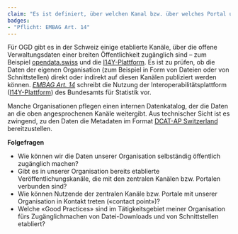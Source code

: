 ```yaml
---
claim: "Es ist definiert, über welchen Kanal bzw. über welches Portal unsere Daten zur Verfügung gestellt werden."
badges:
- "Pflicht: EMBAG Art. 14"
---
```


Für OGD gibt es in der Schweiz einige etablierte Kanäle, über die offene Verwaltungsdaten einer breiten Öffentlichkeit zugänglich sind – zum Beispiel [opendata.swiss](https://opendata.swiss/) und die [I14Y-Plattform](https://www.i14y.admin.ch/de/home). Es ist zu prüfen, ob die Daten der eigenen Organisation (zum Beispiel in Form von Dateien oder von Schnittstellen) direkt oder indirekt auf diesen Kanälen publiziert werden können.
_[EMBAG Art. 14](https://www.fedlex.admin.ch/eli/fga/2023/787/de#art_14)_ schreibt die Nutzung der Interoperabilitätsplattform ([I14Y-Plattform](https://www.i14y.admin.ch/de/home)) des Bundesamts für Statistik vor.

Manche Organisationen pflegen einen internen Datenkatalog, der die Daten an die oben angesprochenen Kanäle weitergibt. Aus technischer Sicht ist es zwingend, zu den Daten die Metadaten im Format [DCAT-AP Switzerland](https://www.dcat-ap.ch/) bereitzustellen.


**Folgefragen**

* Wie können wir die Daten unserer Organisation selbständig öffentlich zugänglich machen?
* Gibt es in unserer Organisation bereits etablierte Veröffentlichungskanäle, die mit den zentralen Kanälen bzw. Portalen verbunden sind?
* Wie können Nutzende der zentralen Kanäle bzw. Portale mit unserer Organisation in Kontakt treten («contact point»)?
* Welche «Good Practices» sind im Tätigkeitsgebiet meiner Organisation fürs Zugänglichmachen von Datei-Downloads und von Schnittstellen etabliert?
  
